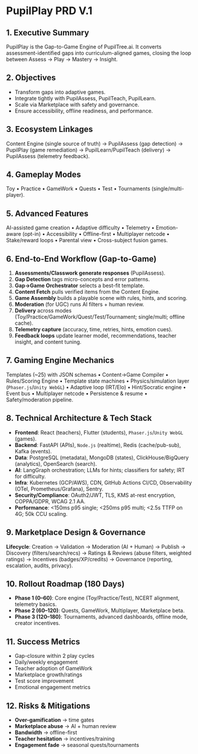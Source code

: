 # PupilPlay PRD V.1

## 1. Executive Summary
PupilPlay is the Gap-to-Game Engine of PupilTree.ai. It converts assessment-identified gaps into curriculum-aligned games, closing the loop between Assess → Play → Mastery → Insight.

## 2. Objectives
* Transform gaps into adaptive games.
* Integrate tightly with PupilAssess, PupilTeach, PupilLearn.
* Scale via Marketplace with safety and governance.
* Ensure accessibility, offline readiness, and performance.

## 3. Ecosystem Linkages
Content Engine (single source of truth) → PupilAssess (gap detection) → PupilPlay (game remediation) → PupilLearn/PupilTeach (delivery) → PupilAssess (telemetry feedback).

## 4. Gameplay Modes
Toy • Practice • GameWork • Quests • Test • Tournaments (single/multi-player).

## 5. Advanced Features
AI-assisted game creation • Adaptive difficulty • Telemetry • Emotion-aware (opt-in) • Accessibility • Offline-first • Multiplayer netcode • Stake/reward loops • Parental view • Cross-subject fusion games.

## 6. End-to-End Workflow (Gap-to-Game)
1.  **Assessments/Classwork generate responses** (PupilAssess).
2.  **Gap Detection** tags micro-concepts and error patterns.
3.  **Gap→Game Orchestrator** selects a best-fit template.
4.  **Content Fetch** pulls verified items from the Content Engine.
5.  **Game Assembly** builds a playable scene with rules, hints, and scoring.
6.  **Moderation** (for UGC) runs AI filters + human review.
7.  **Delivery** across modes (Toy/Practice/GameWork/Quest/Test/Tournament; single/multi; offline cache).
8.  **Telemetry capture** (accuracy, time, retries, hints, emotion cues).
9.  **Feedback loops** update learner model, recommendations, teacher insight, and content tuning.

## 7. Gaming Engine Mechanics
Templates (~25) with JSON schemas • Content→Game Compiler • Rules/Scoring Engine • Template state machines • Physics/simulation layer (`Phaser.js`/`Unity WebGL`) • Adaptive loop (IRT/Elo) • Hint/Socratic engine • Event bus • Multiplayer netcode • Persistence & resume • Safety/moderation pipeline.

## 8. Technical Architecture & Tech Stack
* **Frontend**: React (teachers), Flutter (students), `Phaser.js`/`Unity WebGL` (games).
* **Backend**: FastAPI (APIs), `Node.js` (realtime), Redis (cache/pub-sub), Kafka (events).
* **Data**: PostgreSQL (metadata), MongoDB (states), ClickHouse/BigQuery (analytics), OpenSearch (search).
* **AI**: LangGraph orchestration; LLMs for hints; classifiers for safety; IRT for difficulty.
* **Infra**: Kubernetes (GCP/AWS), CDN, GitHub Actions CI/CD, Observability (OTel, Prometheus/Grafana), Sentry.
* **Security/Compliance**: OAuth2/JWT, TLS, KMS at-rest encryption, COPPA/GDPR, WCAG 2.1 AA.
* **Performance**: <150ms p95 single; <250ms p95 multi; <2.5s TTFP on 4G; 50k CCU scaling.

## 9. Marketplace Design & Governance
**Lifecycle**: Creation → Validation → Moderation (AI + Human) → Publish → Discovery (filters/search/recs) → Ratings & Reviews (abuse filters, weighted ratings) → Incentives (badges/XP/credits) → Governance (reporting, escalation, audits, privacy).

## 10. Rollout Roadmap (180 Days)
* **Phase 1 (0–60)**: Core engine (Toy/Practice/Test), NCERT alignment, telemetry basics.
* **Phase 2 (60–120)**: Quests, GameWork, Multiplayer, Marketplace beta.
* **Phase 3 (120–180)**: Tournaments, advanced dashboards, offline mode, creator incentives.

## 11. Success Metrics
* Gap-closure within 2 play cycles
* Daily/weekly engagement
* Teacher adoption of GameWork
* Marketplace growth/ratings
* Test score improvement
* Emotional engagement metrics

## 12. Risks & Mitigations
* **Over-gamification** → time gates
* **Marketplace abuse** → AI + human review
* **Bandwidth** → offline-first
* **Teacher hesitation** → incentives/training
* **Engagement fade** → seasonal quests/tournaments
